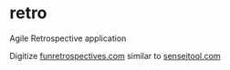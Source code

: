 # retro
Agile Retrospective application

Digitize [funretrospectives.com](funretrospectives.com) similar to [senseitool.com](senseitool.com)
